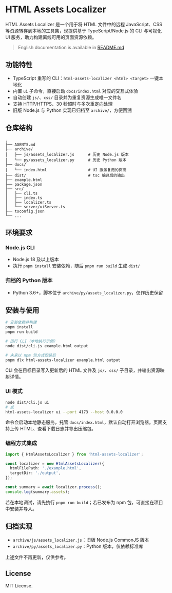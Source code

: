 # HTML Assets Localizer

HTML Assets Localizer 是一个用于将 HTML 文件中的远程 JavaScript、CSS 等资源转存到本地的工具集，现提供基于 TypeScript/Node.js 的 CLI 与可视化 UI 服务，助力构建离线可用的页面资源依赖。

> English documentation is available in [README.md](README.md)

## 功能特性

- TypeScript 重写的 CLI：`html-assets-localizer <html> <target>` 一键本地化
- 内置 `ui` 子命令，直接启动 `docs/index.html` 对应的交互式体验
- 自动创建 `js/`、`css/` 目录并为重复资源生成唯一文件名
- 支持 HTTP/HTTPS、30 秒超时与多次重定向处理
- 旧版 Node.js 与 Python 实现已归档至 `archive/`，方便回溯

## 仓库结构

```
.
├── AGENTS.md
├── archive/
│   ├── js/assets_localizer.js      # 历史 Node.js 版本
│   └── py/assets_localizer.py      # 历史 Python 版本
├── docs/
│   └── index.html                  # UI 服务复用的页面
├── dist/                           # tsc 编译后的输出
├── example.html
├── package.json
├── src/
│   ├── cli.ts
│   ├── index.ts
│   ├── localizer.ts
│   └── server/uiServer.ts
├── tsconfig.json
└── ...
```

## 环境要求

### Node.js CLI

- Node.js 18 及以上版本
- 执行 `pnpm install` 安装依赖，随后 `pnpm run build` 生成 `dist/`

### 归档的 Python 版本

- Python 3.6+，脚本位于 `archive/py/assets_localizer.py`，仅作历史保留

## 安装与使用

```bash
# 安装依赖并构建
pnpm install
pnpm run build

# 运行 CLI（本地执行示例）
node dist/cli.js example.html output

# 未来以 npm 包方式安装后
pnpm dlx html-assets-localizer example.html output
```

CLI 会在目标目录写入更新后的 HTML 文件及 `js/`、`css/` 子目录，并输出资源映射详情。

### UI 模式

```bash
node dist/cli.js ui
# 或
html-assets-localizer ui --port 4173 --host 0.0.0.0
```

命令会启动本地静态服务，托管 `docs/index.html`，默认自动打开浏览器。页面支持上传 HTML、查看下载日志并导出压缩包。

### 编程方式集成

```ts
import { HtmlAssetsLocalizer } from 'html-assets-localizer';

const localizer = new HtmlAssetsLocalizer({
  htmlFilePath: './example.html',
  targetDir: './output',
});

const summary = await localizer.process();
console.log(summary.assets);
```

若在本地调试，请先执行 `pnpm run build`；若已发布为 npm 包，可直接在项目中安装并导入。

## 归档实现

- `archive/js/assets_localizer.js`：旧版 Node.js CommonJS 版本
- `archive/py/assets_localizer.py`：Python 版本，仅依赖标准库

上述文件不再更新，仅供参考。

## License

MIT License.
